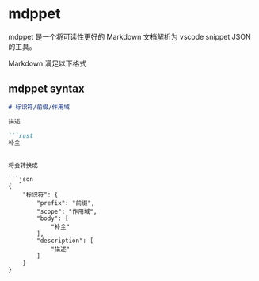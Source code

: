 # mdppet

mdppet 是一个将可读性更好的 Markdown 文档解析为 vscode snippet JSON 的工具。

Markdown 满足以下格式

## mdppet syntax

```markdown
# 标识符/前缀/作用域

描述

```rust
补全
```
```

将会转换成

```json
{
    "标识符": {
        "prefix": "前缀",
        "scope": "作用域",
        "body": [
            "补全"
        ],
        "description": [
            "描述"
        ]
    }
}
```
